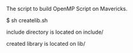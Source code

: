 

The script to build OpenMP Script on Mavericks.

$ sh createlib.sh

include directory is located on
include/

created library is located on
lib/

